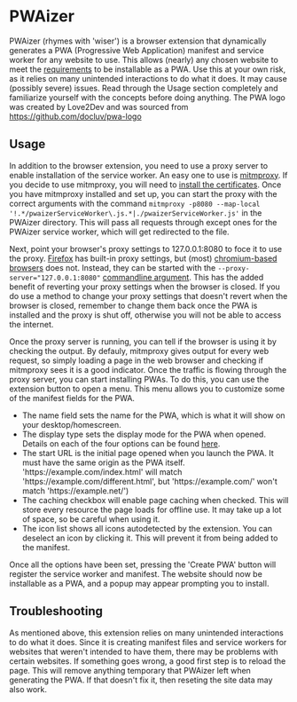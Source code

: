PWAizer
=======

PWAizer (rhymes with 'wiser') is a browser extension that dynamically generates a PWA (Progressive Web Application) manifest and service worker for any website to use. This allows (nearly) any chosen website to meet the [requirements](https://developer.mozilla.org/en-US/docs/Web/Progressive_web_apps/Installable_PWAs) to be installable as a PWA. 
Use this at your own risk, as it relies on many unintended interactions to do what it does. It may cause (possibly severe) issues. Read through the Usage section completely and familiarize yourself with the concepts before doing anything.
The PWA logo was created by Love2Dev and was sourced from https://github.com/docluv/pwa-logo

Usage
-----

In addition to the browser extension, you need to use a proxy server to enable installation of the service worker. An easy one to use is [mitmproxy](https://mitmproxy.org/). If you decide to use mitmproxy, you will need to [install the certificates](https://docs.mitmproxy.org/stable/concepts-certificates/). Once you have mitmproxy installed and set up, you can start the proxy with the correct arguments with the command `mitmproxy -p8080 --map-local '!.*/pwaizerServiceWorker\.js.*|./pwaizerServiceWorker.js'` in the PWAizer directory. This will pass all requests through except ones for the PWAizer service worker, which will get redirected to the file.

Next, point your browser's proxy settings to 127.0.0.1:8080 to foce it to use the proxy. [Firefox](https://support.mozilla.org/en-US/kb/connection-settings-firefox) has built-in proxy settings, but (most) [chromium-based browsers](https://en.wikipedia.org/wiki/Chromium_(web_browser)#Browsers_based_on_Chromium) does not. Instead, they can be started with the `--proxy-server="127.0.0.1:8080"` [commandline argument](https://chromium.googlesource.com/chromium/src/+/HEAD/net/docs/proxy.md#Manual-proxy-settings). This has the added benefit of reverting your proxy settings when the browser is closed. If you do use a method to change your proxy settings that doesn't revert when the browser is closed, remember to change them back once the PWA is installed and the proxy is shut off, otherwise you will not be able to access the internet. 

Once the proxy server is running, you can tell if the browser is using it by checking the output. By defauly, mitmproxy gives output for every web request, so simply loading a page in the web browser and checking if mitmproxy sees it is a good indicator. Once the traffic is flowing through the proxy server, you can start installing PWAs. To do this, you can use the extension button to open a menu. This menu allows you to customize some of the manifest fields for the PWA. 

- The name field sets the name for the PWA, which is what it will show on your desktop/homescreen.
- The display type sets the display mode for the PWA when opened. Details on each of the four options can be found [here](https://developer.mozilla.org/en-US/docs/Web/Manifest/display).
- The start URL is the initial page opened when you launch the PWA. It must have the same origin as the PWA itself. 'https:/[]()/example.com/index.html' will match 'https:/[]()/example.com/different.html', but 'https:/[]()/example.com/' won't match 'https:/[]()/example.net/')
- The caching checkbox will enable page caching when checked. This will store every resource the page loads for offline use. It may take up a lot of space, so be careful when using it.
- The icon list shows all icons autodetected by the extension. You can deselect an icon by clicking it. This will prevent it from being added to the manifest.

Once all the options have been set, pressing the 'Create PWA' button will register the service worker and manifest. The website should now be installable as a PWA, and a popup may appear prompting you to install.

Troubleshooting
---------------

As mentioned above, this extension relies on many unintended interactions to do what it does. Since it is creating manifest files and service workers for websites that weren't intended to have them, there may be problems with certain websites. If something goes wrong, a good first step is to reload the page. This will remove anything temporary that PWAizer left when generating the PWA. If that doesn't fix it, then reseting the site data may also work.
